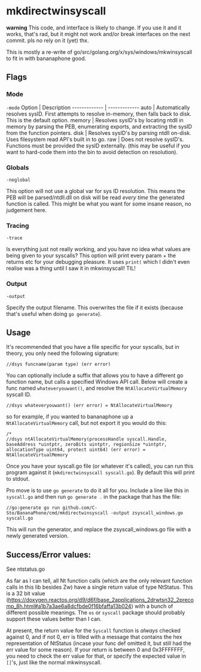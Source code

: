 # mkdirectwinsyscall

**warning** This code, and interface is likely to change. If you use it and it works, that's rad, but it might not work and/or break interfaces on the next commit. pls no rely on it (yet) thx.

This is mostly a re-write of go/src/golang.org/x/sys/windows/mkwinsyscall to fit in with bananaphone good.

## Flags
### Mode
`-mode`
Option  | Description
------------- | -------------
auto  | Automatically resolves sysID. First attempts to resolve in-memory, then falls back to disk. This is the default option.
memory  | Resolves sysID's by locating ntdll in memory by parsing the PEB, enumerating exports, and extracting the sysID from the function pointers.
disk | Resolves sysID's by parsing ntdll on-disk. Uses filesystem read API's built in to go.
raw | Does not resolve sysID's. Functions must be provided the sysID externally. (this may be useful if you want to hard-code them into the bin to avoid detection on resolution).

### Globals
`-noglobal`

This option will not use a global var for sys ID resolution. This means the PEB will be parsed/ntdll.dll on disk will be read *every time* the generated function is called. This might be what you want for some insane reason, no judgement here.

### Tracing
`-trace`

Is everything just not really working, and you have no idea what values are being given to your syscalls? This option will print every param + the returns etc for your debugging pleasure. It uses `print(` which I didn't even realise was a thing until I saw it in mkwinsyscall! TIL!

### Output
`-output`

Specify the output filename. This overwrites the file if it exists (because that's useful when doing `go generate`).

## Usage

It's recommended that you have a file specific for your syscalls, but in theory, you only need the following signature:

```golang
//dsys funcname(param type) (err error)
```

You can optionally include a suffix that allows you to have a different go function name, but calls a specified Windows API call. Below will create a func named `whateveryouwant()`, and resolve the `NtAllocateVirtualMemory` syscall ID.

```golang
//dsys whateveryouwant() (err error) = NtAllocateVirtualMemory
```

so for example, if you wanted to bananaphone up a `NtAllocateVirtualMemory` call, but not export it you would do this:
```golang
/*
//dsys ntAllocateVirtualMemory(processHandle syscall.Handle, baseAddress *uintptr, zeroBits uintptr, regionSize *uintptr, allocationType uint64, protect uint64) (err error) = NtAllocateVirtualMemory
```

Once you have your syscall.go file (or whatever it's called), you can run this program against it (`mkdirectwinsyscall syscall.go`). By default this will print to stdout.

Pro move is to use `go generate` to do it all for you. Include a line like this in `syscall.go` and then run `go generate .` in the package that has the file:

```golang
//go:generate go run github.com/C-Sto/BananaPhone/cmd/mkdirectwinsyscall -output zsyscall_windows.go syscall.go
```

This will run the generator, and replace the zsyscall_windows.go file with a newly generated version.


## Success/Error values:

See ntstatus.go

As far as I can tell, all Nt function calls (which are the only relevant function calls in this lib besides Zw) have a single return value of type NtStatus. This is a 32 bit value (https://doxygen.reactos.org/d9/d6f/base_2applications_2drwtsn32_2precomp_8h.html#a1b7a3ae6a8dcfbde0f16bfaffa13b024) with a bunch of different possible meanings. The `os` or `syscall` package should probably support these values better than I can.

At present, the return value for the `Syscall` function is *always* checked against 0, and if not 0, err is filled with a message that contains the hex representation of NtStatus (incase your func def omitted it, but still had the err value for some reason). If your return is between 0 and 0x3FFFFFFF, you need to check the err value for that, or specify the expected value in `[]`'s, just like the normal mkwinsyscall.